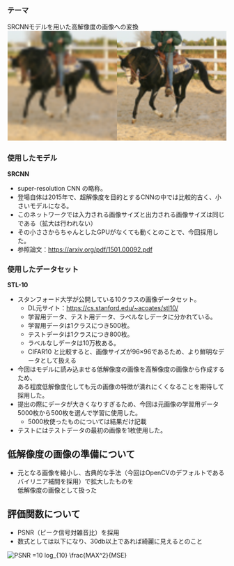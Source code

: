 ### テーマ

SRCNNモデルを用いた高解像度の画像への変換
![サンプル](./srcnn_ex.png "サンプル")

### 使用したモデル

**SRCNN**

* super-resolution CNN の略称。
* 登場自体は2015年で、超解像度を目的とするCNNの中では比較的古く、小さいモデルになる。
* このネットワークでは入力される画像サイズと出力される画像サイズは同じである（拡大は行われない）
* その小ささからちゃんとしたGPUがなくても動くとのことで、今回採用した。
* 参照論文：https://arxiv.org/pdf/1501.00092.pdf

### 使用したデータセット

**STL-10**

* スタンフォード大学が公開している10クラスの画像データセット。
  * DL元サイト：https://cs.stanford.edu/~acoates/stl10/
  * 学習用データ、テスト用データ、ラベルなしデータに分かれている。
  * 学習用データは1クラスにつき500枚。
  * テストデータは1クラスにつき800枚。
  * ラベルなしデータは10万枚ある。
  * CIFAR10 と比較すると、画像サイズが96×96であるため、より鮮明なデータとして扱える 
* 今回はモデルに読み込ませる低解像度の画像を高解像度の画像から作成するため、<br>ある程度低解像度化しても元の画像の特徴が潰れにくくなることを期待して採用した。
* 提出の際にデータが大きくなりすぎるため、今回は元画像の学習用データ5000枚から500枚を選んで学習に使用した。
  * 5000枚使ったものについては結果だけ記載
* テストにはテストデータの最初の画像を1枚使用した。


## 低解像度の画像の準備について

* 元となる画像を縮小し、古典的な手法（今回はOpenCVのデフォルトであるバイリニア補間を採用）で拡大したものを<br>低解像度の画像として扱った

## 評価関数について

* PSNR（ピーク信号対雑音比）を採用
* 数式としては以下になり、30db以上であれば綺麗に見えるとのこと

![PSNR =10 log_{10} \frac{MAX^2}{MSE}](https://render.githubusercontent.com/render/math?math=%5Cdisplaystyle+PSNR+%3D10+log_%7B10%7D+%5Cfrac%7BMAX%5E2%7D%7BMSE%7D)
